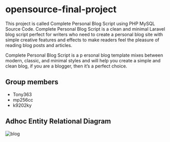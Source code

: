 # opensource-final-project


This project is called Complete Personal Blog Script using PHP MySQL Source Code. Complete Personal Blog Script is a clean and minimal Laravel blog script perfect for writers who need to create a personal blog site with simple creative features and effects to make readers feel the pleasure of reading blog posts and articles.

Complete Personal Blog Script is a p
ersonal blog template mixes between modern, classic, and minimal styles and will help you create a simple and clean blog, if you are a blogger, then it’s a perfect choice.

## Group members
* Tony363
* mp256cc
* k9202ky

## Adhoc Entity Relational Diagram
![blog](https://user-images.githubusercontent.com/48950649/170860613-ea54fb2d-da38-4918-880f-0cb696f100d9.svg)

